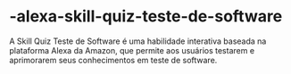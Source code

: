 # -alexa-skill-quiz-teste-de-software
A Skill Quiz Teste de Software é uma habilidade interativa baseada na plataforma Alexa da Amazon, que permite aos usuários testarem e aprimorarem seus conhecimentos em teste de software. 
